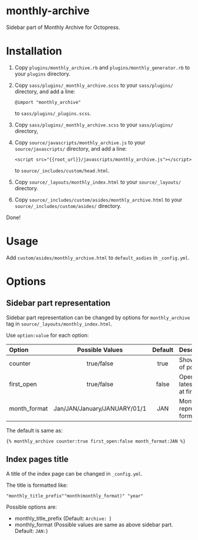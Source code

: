 monthly-archive
===============

Sidebar part of Monthly Archive for Octopress.

# Installation

1. Copy `plugins/monthly_archive.rb` and `plugins/monthly_generator.rb`
   to your `plugins` directory.

1. Copy `sass/plugins/_monthly_archive.scss` to your `sass/plugins/` directory,
   and add a line:

    `@import "monthly_archive"`

   to `sass/plugins/_plugins.scss`.

1. Copy `sass/plugins/_monthly_archive.scss` to your `sass/plugins/` directory,

1. Copy `source/javascripts/monthly_archive.js` to your
   `source/javascripts/` directory,
   and add a line:

    `<script src="{{root_url}}/javascripts/monthly_archive.js"></script>`

   to `source/_includes/custom/head.html`.

1. Copy `source/_layouts/monthly_index.html`
   to your `source/_layouts/` directory.

1. Copy `source/_includes/custom/asides/monthly_archive.html`
   to your `source/_includes/custom/asides/` directory.

Done!

# Usage
Add `custom/asides/monthly_archive.html` to `default_asdies` in `_config.yml`.

# Options

## Sidebar part representation
Sidebar part representation can be changed by options
for `monthly_archive` tag in `source/_layouts/monthly_index.html`.

Use `option:value` for each option:

|Option|Possible Values|Default|Description|
|:-----|:-------------:|:-----:|:----------|
|counter|true/false|true|Show number of posts.|
|first_open|true/false|false|Open the latest year list at first.|
|month_format|Jan/JAN/January/JANUARY/01/1|JAN|Month representation format.|

The default is same as:

    {% monthly_archive counter:true first_open:false month_format:JAN %}

## Index pages title
A title of the index page can be changed in `_config.yml`.

The title is formatted like:

    "monthly_title_prefix""month(monthly_format)" "year"

Possible options are:

* monthly_title_prefix (Default: `Archive: `)
* monthly_format (Possible values are same as above sidebar part. Default: `JAN:`)


